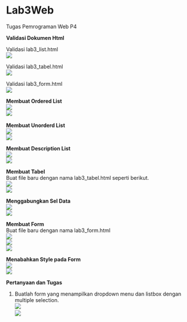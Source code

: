 # Lab3Web
Tugas Pemrograman Web P4

**Validasi Dokumen Html** <br>

Validasi lab3_list.html<br>
 <img src="/Lab3Web(ss)/validasi_list.png" img><br>
 
Validasi lab3_tabel.html<br>
 <img src="/Lab3Web(ss)/validasi_tabel.png" img><br>
 
Validasi lab3_form.html<br>
<img src="/Lab3Web(ss)/validasi_form.png" img><br>

**Membuat Ordered List** <br>
 <img src="/Lab3Web(ss)/1.png" img> <br>
 <img src="/Lab3Web(ss)/2.png" img> <br>
 <br>
**Membuat Unorderd List** <br>
 <img src="/Lab3Web(ss)/3.png" img><br>
 <img src="/Lab3Web(ss)/4.png" img><br>
 
**Membuat Description List**<br>
 <img src="/Lab3Web(ss)/5.png" img><br>
 <img src="/Lab3Web(ss)/6.png" img><br>
 
**Membuat Tabel**<br>
 Buat file baru dengan nama lab3_tabel.html seperti berikut. <br>
 <img src="/Lab3Web(ss)/7.png" img><br>
 <img src="/Lab3Web(ss)/8.png" img><br>
 
**Menggabungkan Sel Data**<br>
 <img src="/Lab3Web(ss)/9.png" img><br> 
 <img src="/Lab3Web(ss)/10.png" img><br>
 
**Membuat Form** <br>
Buat file baru dengan nama lab3_form.html <br>
 <img src="/Lab3Web(ss)/11.png" img><br>
 <img src="/Lab3Web(ss)/12.png" img><br>
 <img src="/Lab3Web(ss)/13.png" img><br>
 
**Menabahkan Style pada Form**<br>
 <img src="/Lab3Web(ss)/14.png" img><br>
 <img src="/Lab3Web(ss)/15.png" img><br>

**Pertanyaan dan Tugas** <br>
1. Buatlah form yang menampilkan dropdown menu dan listbox dengan multiple selection.<br>
<img src="/Lab3Web(ss)/16.png" img> <br> 
<img src="/Lab3Web(ss)/17.png" img> <br>
 


